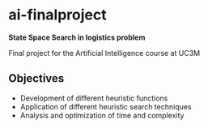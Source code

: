 # ai-finalproject
**State Space Search in logistics problem**

Final project for the Artificial Intelligence course at UC3M

## Objectives
- Development of different heuristic functions
- Application of different heuristic search techniques
- Analysis and optimization of time and complexity
